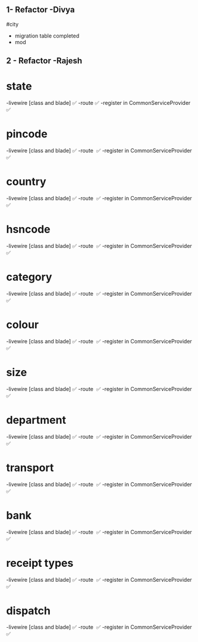 ## 1- Refactor -Divya

#city 
- migration table completed
- mod


## 2 - Refactor -Rajesh

# state 
-livewire  [class and blade]        ✅
-route                              ✅
-register in CommonServiceProvider  ✅

# pincode    
-livewire  [class and blade]         ✅
-route                               ️ ✅
-register in CommonServiceProvider    ✅

# country    
-livewire  [class and blade]         ✅
-route                               ️ ✅
-register in CommonServiceProvider    ✅

# hsncode    
-livewire  [class and blade]         ✅
-route                               ️ ✅
-register in CommonServiceProvider    ✅

# category
-livewire  [class and blade]         ✅
-route                               ️ ✅
-register in CommonServiceProvider    ✅

# colour
-livewire  [class and blade]         ✅
-route                               ️ ✅
-register in CommonServiceProvider    ✅

# size
-livewire  [class and blade]         ✅
-route                               ️ ✅
-register in CommonServiceProvider    ✅

# department
-livewire  [class and blade]         ✅
-route                               ️ ✅
-register in CommonServiceProvider    ✅

# transport
-livewire  [class and blade]         ✅
-route                               ️ ✅
-register in CommonServiceProvider    ✅

# bank
-livewire  [class and blade]         ✅
-route                               ️ ✅
-register in CommonServiceProvider    ✅

# receipt types
-livewire  [class and blade]         ✅
-route                               ️ ✅
-register in CommonServiceProvider    ✅

# dispatch
-livewire  [class and blade]         ✅
-route                               ️ ✅
-register in CommonServiceProvider    ✅









